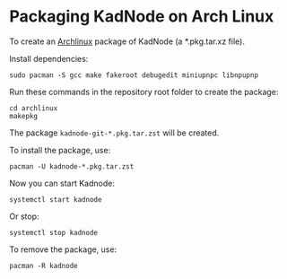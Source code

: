 # Packaging KadNode on Arch Linux

To create an [Archlinux](https://www.archlinux.org) package of KadNode (a \*.pkg.tar.xz file).

Install dependencies:

```
sudo pacman -S gcc make fakeroot debugedit miniupnpc libnpupnp
```

Run these commands in the repository root folder to create the package:

```
cd archlinux
makepkg
```

The package `kadnode-git-*.pkg.tar.zst` will be created.

To install the package, use:

```
pacman -U kadnode-*.pkg.tar.zst
```

Now you can start Kadnode:

```
systemctl start kadnode
```

Or stop:
```
systemctl stop kadnode
```

To remove the package, use:

```
pacman -R kadnode
```
